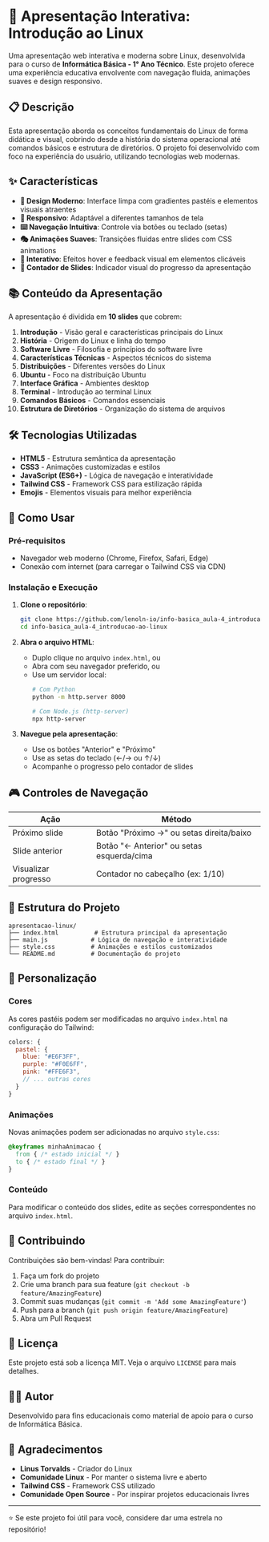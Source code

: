 # 🐧 Apresentação Interativa: Introdução ao Linux

Uma apresentação web interativa e moderna sobre Linux, desenvolvida para o curso de **Informática Básica - 1° Ano Técnico**. Este projeto oferece uma experiência educativa envolvente com navegação fluida, animações suaves e design responsivo.

## 📋 Descrição

Esta apresentação aborda os conceitos fundamentais do Linux de forma didática e visual, cobrindo desde a história do sistema operacional até comandos básicos e estrutura de diretórios. O projeto foi desenvolvido com foco na experiência do usuário, utilizando tecnologias web modernas.

## ✨ Características

- **🎨 Design Moderno**: Interface limpa com gradientes pastéis e elementos visuais atraentes
- **📱 Responsivo**: Adaptável a diferentes tamanhos de tela
- **⌨️ Navegação Intuitiva**: Controle via botões ou teclado (setas)
- **🎭 Animações Suaves**: Transições fluidas entre slides com CSS animations
- **🎯 Interativo**: Efeitos hover e feedback visual em elementos clicáveis
- **🔢 Contador de Slides**: Indicador visual do progresso da apresentação

## 📚 Conteúdo da Apresentação

A apresentação é dividida em **10 slides** que cobrem:

1. **Introdução** - Visão geral e características principais do Linux
2. **História** - Origem do Linux e linha do tempo
3. **Software Livre** - Filosofia e princípios do software livre
4. **Características Técnicas** - Aspectos técnicos do sistema
5. **Distribuições** - Diferentes versões do Linux
6. **Ubuntu** - Foco na distribuição Ubuntu
7. **Interface Gráfica** - Ambientes desktop
8. **Terminal** - Introdução ao terminal Linux
9. **Comandos Básicos** - Comandos essenciais
10. **Estrutura de Diretórios** - Organização do sistema de arquivos

## 🛠️ Tecnologias Utilizadas

- **HTML5** - Estrutura semântica da apresentação
- **CSS3** - Animações customizadas e estilos
- **JavaScript (ES6+)** - Lógica de navegação e interatividade
- **Tailwind CSS** - Framework CSS para estilização rápida
- **Emojis** - Elementos visuais para melhor experiência

## 🚀 Como Usar

### Pré-requisitos
- Navegador web moderno (Chrome, Firefox, Safari, Edge)
- Conexão com internet (para carregar o Tailwind CSS via CDN)

### Instalação e Execução

1. **Clone o repositório**:
   ```bash
   git clone https://github.com/lenoln-io/info-basica_aula-4_introducao-ao-linux.git
   cd info-basica_aula-4_introducao-ao-linux
   ```

2. **Abra o arquivo HTML**:
   - Duplo clique no arquivo `index.html`, ou
   - Abra com seu navegador preferido, ou
   - Use um servidor local:
     ```bash
     # Com Python
     python -m http.server 8000
     
     # Com Node.js (http-server)
     npx http-server
     ```

3. **Navegue pela apresentação**:
   - Use os botões "Anterior" e "Próximo"
   - Use as setas do teclado (←/→ ou ↑/↓)
   - Acompanhe o progresso pelo contador de slides

## 🎮 Controles de Navegação

| Ação | Método |
|------|--------|
| Próximo slide | Botão "Próximo →" ou setas direita/baixo |
| Slide anterior | Botão "← Anterior" ou setas esquerda/cima |
| Visualizar progresso | Contador no cabeçalho (ex: 1/10) |

## 📁 Estrutura do Projeto

```
apresentacao-linux/
├── index.html          # Estrutura principal da apresentação
├── main.js            # Lógica de navegação e interatividade
├── style.css          # Animações e estilos customizados
└── README.md          # Documentação do projeto
```

## 🎨 Personalização

### Cores
As cores pastéis podem ser modificadas no arquivo `index.html` na configuração do Tailwind:

```javascript
colors: {
  pastel: {
    blue: "#E6F3FF",
    purple: "#F0E6FF",
    pink: "#FFE6F3",
    // ... outras cores
  }
}
```

### Animações
Novas animações podem ser adicionadas no arquivo `style.css`:

```css
@keyframes minhaAnimacao {
  from { /* estado inicial */ }
  to { /* estado final */ }
}
```

### Conteúdo
Para modificar o conteúdo dos slides, edite as seções correspondentes no arquivo `index.html`.

## 🤝 Contribuindo

Contribuições são bem-vindas! Para contribuir:

1. Faça um fork do projeto
2. Crie uma branch para sua feature (`git checkout -b feature/AmazingFeature`)
3. Commit suas mudanças (`git commit -m 'Add some AmazingFeature'`)
4. Push para a branch (`git push origin feature/AmazingFeature`)
5. Abra um Pull Request

## 📝 Licença

Este projeto está sob a licença MIT. Veja o arquivo `LICENSE` para mais detalhes.

## 👨‍💻 Autor

Desenvolvido para fins educacionais como material de apoio para o curso de Informática Básica.

## 🙏 Agradecimentos

- **Linus Torvalds** - Criador do Linux
- **Comunidade Linux** - Por manter o sistema livre e aberto
- **Tailwind CSS** - Framework CSS utilizado
- **Comunidade Open Source** - Por inspirar projetos educacionais livres

---

⭐ Se este projeto foi útil para você, considere dar uma estrela no repositório!
